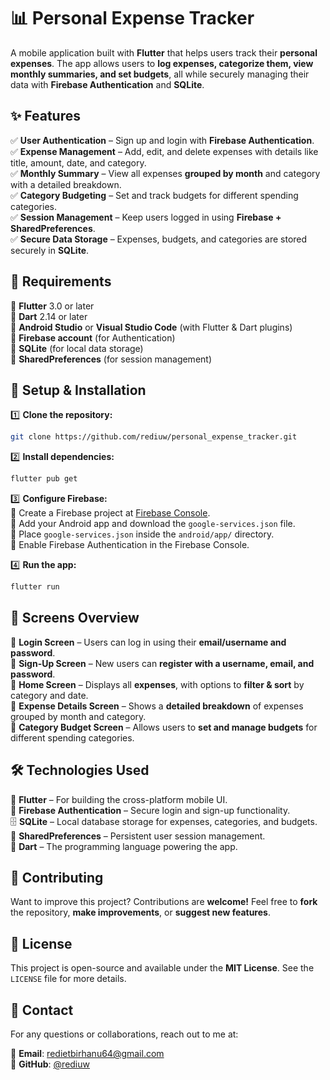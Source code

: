 # 📊 Personal Expense Tracker  

A mobile application built with **Flutter** that helps users track their **personal expenses**. The app allows users to **log expenses, categorize them, view monthly summaries, and set budgets**, all while securely managing their data with **Firebase Authentication** and **SQLite**.  

## ✨ Features  

✅ **User Authentication** – Sign up and login with **Firebase Authentication**.  
✅ **Expense Management** – Add, edit, and delete expenses with details like title, amount, date, and category.  
✅ **Monthly Summary** – View all expenses **grouped by month** and category with a detailed breakdown.  
✅ **Category Budgeting** – Set and track budgets for different spending categories.  
✅ **Session Management** – Keep users logged in using **Firebase + SharedPreferences**.  
✅ **Secure Data Storage** – Expenses, budgets, and categories are stored securely in **SQLite**.  

## 🔧 Requirements  

📌 **Flutter** 3.0 or later  
📌 **Dart** 2.14 or later  
📌 **Android Studio** or **Visual Studio Code** (with Flutter & Dart plugins)  
📌 **Firebase account** (for Authentication)  
📌 **SQLite** (for local data storage)  
📌 **SharedPreferences** (for session management)  

## 🚀 Setup & Installation  

1️⃣ **Clone the repository:**  
```bash
git clone https://github.com/rediuw/personal_expense_tracker.git
```

2️⃣ **Install dependencies:**  
```bash
flutter pub get
```

3️⃣ **Configure Firebase:**  
🔹 Create a Firebase project at [Firebase Console](https://console.firebase.google.com/).  
🔹 Add your Android app and download the `google-services.json` file.  
🔹 Place `google-services.json` inside the `android/app/` directory.  
🔹 Enable Firebase Authentication in the Firebase Console.  

4️⃣ **Run the app:**  
```bash
flutter run
```

## 📱 Screens Overview  

📌 **Login Screen** – Users can log in using their **email/username and password**.  
📌 **Sign-Up Screen** – New users can **register with a username, email, and password**.  
📌 **Home Screen** – Displays all **expenses**, with options to **filter & sort** by category and date.  
📌 **Expense Details Screen** – Shows a **detailed breakdown** of expenses grouped by month and category.  
📌 **Category Budget Screen** – Allows users to **set and manage budgets** for different spending categories.  

## 🛠️ Technologies Used  

🚀 **Flutter** – For building the cross-platform mobile UI.  
🔐 **Firebase Authentication** – Secure login and sign-up functionality.  
🗄️ **SQLite** – Local database storage for expenses, categories, and budgets.  
🔄 **SharedPreferences** – Persistent user session management.  
📌 **Dart** – The programming language powering the app.  

## 🤝 Contributing  

Want to improve this project? Contributions are **welcome!** Feel free to **fork** the repository, **make improvements**, or **suggest new features**.  

## 📜 License  

This project is open-source and available under the **MIT License**. See the `LICENSE` file for more details.  

## 📩 Contact  

For any questions or collaborations, reach out to me at:  

📧 **Email**: redietbirhanu64@gmail.com  
🐙 **GitHub**: [@rediuw](https://github.com/rediuw)  
